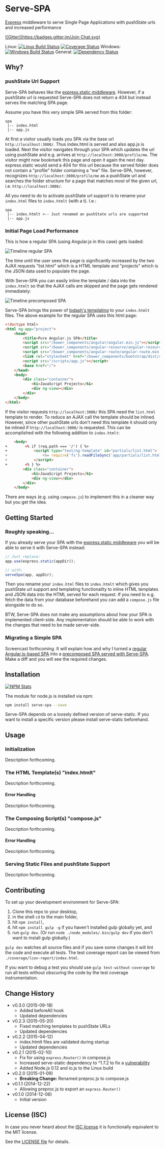 # Serve-SPA

[Express](http://expressjs.com) middleware to serve Single Page Applications with pushState urls and increased performance

[![Gitter](https://badges.gitter.im/Join Chat.svg)](https://gitter.im/analog-nico/serve-spa?utm_source=badge&utm_medium=badge&utm_campaign=pr-badge&utm_content=badge)

Linux: [![Linux Build Status](https://travis-ci.org/analog-nico/serve-spa.svg?branch=master)](https://travis-ci.org/analog-nico/serve-spa) [![Coverage Status](https://coveralls.io/repos/analog-nico/serve-spa/badge.png)](https://coveralls.io/r/analog-nico/serve-spa?branch=master) Windows: [![Windows Build Status](https://ci.appveyor.com/api/projects/status/b6ps2l9im3rr6eqh/branch/master?svg=true)](https://ci.appveyor.com/project/analog-nico/serve-spa/branch/master) General: [![Dependency Status](https://david-dm.org/analog-nico/serve-spa.svg)](https://david-dm.org/analog-nico/serve-spa)

## Why?

### pushState Url Support

Serve-SPA behaves like the [express.static middleware](http://expressjs.com/guide/using-middleware.html#express.static). However, if a pushState url is requested Serve-SPA does not return a 404 but instead serves the matching SPA page.

Assume you have this very simple SPA served from this folder:

```
spa
 |-- index.html
 |-- app.js
```

At first a visitor usually loads you SPA via the base url `http://localhost:3000/`. Thus index.html is served and also app.js is loaded. Next the visitor navigates through your SPA which updates the url using pushState and e.g. arrives at `http://localhost:3000/profile/me`. The visitor might now bookmark this page and open it again the next day. express.static would send a 404 for this url because the served folder does not contain a "profile" folder containing a "me" file. Serve-SPA, however, recognizes `http://localhost:3000/profile/me` as a pushState url and searches the folder structure for a page that matches *most* of the given url, i.e. `http://localhost:3000/`.

All you need to do to activate pushState url support is to rename your `index.html` files to `index.htmlt` (with a t). I.e.:

```
spa
 |-- index.htmlt <-- Just renamed an pushState urls are supported
 |-- app.js
```

### Initial Page Load Performance

This is how a regular SPA (using Angular.js in this case) gets loaded:

![Timeline regular SPA](misc/timeline_regular.png)

The time until the user sees the page is significantly increased by the two AJAX requests "list.html" which is a HTML template and "projects" which is the JSON data used to populate the page.

With Serve-SPA you can easily inline the template / data into the `index.htmlt` so that the AJAX calls are skipped and the page gets rendered immediately:

![Timeline precomposed SPA](misc/timeline_precomposed.png)

Serve-SPA brings the power of [lodash's templating](https://lodash.com/docs#template) to your `index.htmlt` files. The above example for the regular SPA uses this html page:

``` html
<!doctype html>
<html ng-app="project">
    <head>
        <title>Pure Angular.js SPA</title>
        <script src="/bower_components/angular/angular.min.js"></script>
        <script src="/bower_components/angular-resource/angular-resource.min.js"></script>
        <script src="/bower_components/angular-route/angular-route.min.js"></script>
        <link rel="stylesheet" href="/bower_components/bootstrap/dist/css/bootstrap.min.css">
        <script src="/scripts/app.js"></script>
        <base href="/">
    </head>
    <body>
        <div class="container">
            <h1>JavaScript Projects</h1>
            <div ng-view></div>
        </div>
    </body>
</html>
```

If the visitor requests `http://localhost:3000/` this SPA need the `list.html` template to render. To reduce an AJAX call the template should be inlined. However, since other pushState urls don't need this template it should only be inlined if `http://localhost:3000/` is requested. This can be accomplished with the following addition to `index.htmlt`:

``` html
    <body>
+        <% if (req.path === '/') { %>
+            <script type="text/ng-template" id="partials/list.html">
+                <%= require('fs').readFileSync('app/partials/list.html') %>
+            </script>
+        <% } %>
        <div class="container">
            <h1>JavaScript Projects</h1>
            <div ng-view></div>
        </div>
    </body>
```

There are ways (e.g. using `compose.js`) to implement this in a cleaner way but you get the idea.

## Getting Started

### Roughly speaking...

If you already serve your SPA with the [express.static middleware](http://expressjs.com/guide/using-middleware.html#express.static) you will be able to serve it with Serve-SPA instead:

``` js
// Just replace:
app.use(express.static(appDir));

// with:
serveSpa(app, appDir);
```

Then you rename your `index.html` files to `index.htmlt` which gives you pushState url support and templating functionality to inline HTML templates and JSON data into the HTML served for each request. If you need to e.g. fetch the data from your database beforehand you can add a `compose.js` file alongside to do so.

BTW, Serve-SPA does not make any assumptions about how your SPA is implemented client-side. Any implementation should be able to work with the changes that need to be made server-side.

### Migrating a Simple SPA

Screencast forthcoming. It will explain how and why I turned a [regular Angular.js-based SPA](https://github.com/analog-nico/serve-spa-demos/tree/master/demos/angularjs/original) into a [precomposed SPA served with Serve-SPA](https://github.com/analog-nico/serve-spa-demos/tree/master/demos/angularjs/precomposed). Make a diff and you will see the required changes.

## Installation

[![NPM Stats](https://nodei.co/npm/serve-spa.png?downloads=true)](https://npmjs.org/package/serve-spa)

The module for node.js is installed via npm:

``` bash
npm install serve-spa --save
```

Serve-SPA depends on a loosely defined version of serve-static. If you want to install a specific version please install serve-static beforehand.

## Usage

### Initialization

Description forthcoming.

### The HTML Template(s) "index.htmlt"

Description forthcoming.

#### Error Handling

Description forthcoming.

### The Composing Script(s) "compose.js"

Description forthcoming.

#### Error Handling

Description forthcoming.

### Serving Static Files and pushState Support

Description forthcoming.

## Contributing

To set up your development environment for Serve-SPA:

1. Clone this repo to your desktop,
2. in the shell `cd` to the main folder,
3. hit `npm install`,
4. hit `npm install gulp -g` if you haven't installed gulp globally yet, and
5. run `gulp dev`. (Or run `node ./node_modules/.bin/gulp dev` if you don't want to install gulp globally.)

`gulp dev` watches all source files and if you save some changes it will lint the code and execute all tests. The test coverage report can be viewed from `./coverage/lcov-report/index.html`.

If you want to debug a test you should use `gulp test-without-coverage` to run all tests without obscuring the code by the test coverage instrumentation.

## Change History

- v0.3.0 (2015-09-18)
    - Added beforeAll hook
    - Updated dependencies
- v0.2.3 (2015-05-20)
    - Fixed matching templates to pushState URLs
    - Updated dependencies
- v0.2.2 (2015-04-12)
    - index.htmlt files are validated during startup
    - Updated dependencies
- v0.2.1 (2015-02-10)
    - Fix for using `express.Router()` in compose.js
    - Increased serve-static dependency to ^1.7.2 to fix a [vulnerability](https://nodesecurity.io/advisories/serve-static-open-redirect)
    - Added Node.js 0.12 and io.js to the Linux build
- v0.2.0 (2015-01-09)
    - **Breaking Change:** Renamed preproc.js to compose.js
- v0.1.1 (2014-12-22)
    - Allowing preproc.js to export an `express.Router()`
- v0.1.0 (2014-12-06)
    - Initial version

## License (ISC)

In case you never heard about the [ISC license](http://en.wikipedia.org/wiki/ISC_license) it is functionally equivalent to the MIT license.

See the [LICENSE file](LICENSE) for details.
